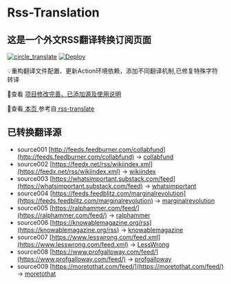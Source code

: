 #  Rss-Translation

## 这是一个外文RSS翻译转换订阅页面 

[![circle_translate](https://github.com/Jamyein/Translation-rss/actions/workflows/circle_translate.yml/badge.svg)](https://github.com/Jamyein/Translation-rss/actions/workflows/circle_translate.yml) [![Deploy](https://github.com/Jamyein/Translation-rss/actions/workflows/jekyll-gh-pages.yml/badge.svg)](https://github.com/Jamyein/Translation-rss/actions/workflows/jekyll-gh-pages.yml)

 💡重构翻译文件配置、更新Action环境依赖，添加不同翻译机制,已修复特殊字符转译

 📢查看 [项目修改完善、已添加源及使用说明](https://github.com/Jamyein/Translation-rss/tree/main/illustrate)

 📢查看[ 本页 ](https://rcy1314.github.io/Rss-Translation) 参考自[ rss-translate ](https://github.com/talengu/rss-translate)

## 已转换翻译源
 - source001 [http://feeds.feedburner.com/collabfund](http://feeds.feedburner.com/collabfund) -> [collabfund](rss/collabfund.xml)
 - source002 [https://feedx.net/rss/wikiindex.xml](https://feedx.net/rss/wikiindex.xml) -> [wikiindex](rss/wikiindex.xml)
 - source003 [https://whatsimportant.substack.com/feed](https://whatsimportant.substack.com/feed) -> [whatsimportant](rss/whatsimportant.xml)
 - source004 [https://feeds.feedblitz.com/marginalrevolution](https://feeds.feedblitz.com/marginalrevolution) -> [marginalrevolution](rss/marginalrevolution.xml)
 - source005 [https://ralphammer.com/feed/](https://ralphammer.com/feed/) -> [ralphammer](rss/ralphammer.xml)
 - source006 [https://knowablemagazine.org/rss](https://knowablemagazine.org/rss) -> [knowablemagazine](rss/knowablemagazine.xml)
 - source007 [https://www.lesswrong.com/feed.xml](https://www.lesswrong.com/feed.xml) -> [LessWrong](rss/LessWrong.xml)
 - source008 [https://www.profgalloway.com/feed/](https://www.profgalloway.com/feed/) -> [profgalloway](rss/profgalloway.xml)
 - source009 [https://moretothat.com/feed/](https://moretothat.com/feed/) -> [moretothat](rss/moretothat.xml)
